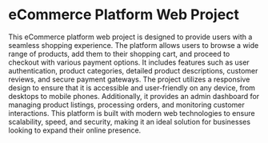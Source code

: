 # eCommerce Platform Web Project

This eCommerce platform web project is designed to provide users with a seamless shopping experience. The platform allows users to browse a wide range of products, add them to their shopping cart, and proceed to checkout with various payment options. It includes features such as user authentication, product categories, detailed product descriptions, customer reviews, and secure payment gateways. The project utilizes a responsive design to ensure that it is accessible and user-friendly on any device, from desktops to mobile phones. Additionally, it provides an admin dashboard for managing product listings, processing orders, and monitoring customer interactions. This platform is built with modern web technologies to ensure scalability, speed, and security, making it an ideal solution for businesses looking to expand their online presence.
